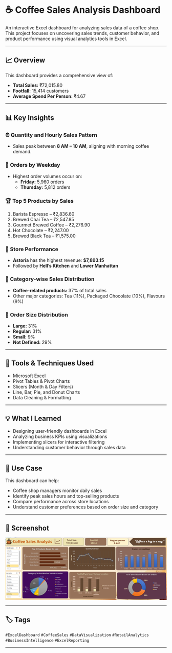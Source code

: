 # ☕ Coffee Sales Analysis Dashboard

An interactive Excel dashboard for analyzing sales data of a coffee shop. This project focuses on uncovering sales trends, customer behavior, and product performance using visual analytics tools in Excel.

---

## 📈 Overview

This dashboard provides a comprehensive view of:

- **Total Sales:** ₹72,015.80  
- **Footfall:** 15,414 customers  
- **Average Spend Per Person:** ₹4.67  

---

## 📊 Key Insights

### ⏰ Quantity and Hourly Sales Pattern
- Sales peak between **8 AM – 10 AM**, aligning with morning coffee demand.

### 📆 Orders by Weekday
- Highest order volumes occur on:
  - **Friday:** 5,960 orders
  - **Thursday:** 5,812 orders

### 🏆 Top 5 Products by Sales
1. Barista Espresso – ₹2,836.60  
2. Brewed Chai Tea – ₹2,547.85  
3. Gourmet Brewed Coffee – ₹2,276.90  
4. Hot Chocolate – ₹2,247.00  
5. Brewed Black Tea – ₹1,575.00  

### 📍 Store Performance
- **Astoria** has the highest revenue: **$7,893.15**
- Followed by **Hell’s Kitchen** and **Lower Manhattan**

### 🍵 Category-wise Sales Distribution
- **Coffee-related products:** 37% of total sales
- Other major categories: Tea (11%), Packaged Chocolate (10%), Flavours (9%)

### 🧾 Order Size Distribution
- **Large:** 31%  
- **Regular:** 31%  
- **Small:** 9%  
- **Not Defined:** 29%  

---

## 🧰 Tools & Techniques Used

- Microsoft Excel  
- Pivot Tables & Pivot Charts  
- Slicers (Month & Day Filters)  
- Line, Bar, Pie, and Donut Charts  
- Data Cleaning & Formatting  

---

## 💡 What I Learned

- Designing user-friendly dashboards in Excel  
- Analyzing business KPIs using visualizations  
- Implementing slicers for interactive filtering  
- Understanding customer behavior through sales data  

---

## 🧾 Use Case

This dashboard can help:
- Coffee shop managers monitor daily sales
- Identify peak sales hours and top-selling products
- Compare performance across store locations
- Understand customer preferences based on order size and category

---

## 📸 Screenshot

![Dashboard Preview](./Screenshot%202025-06-12%20222405.png)

---

## 🏷️ Tags

`#ExcelDashboard` `#CoffeeSales` `#DataVisualization` `#RetailAnalytics` `#BusinessIntelligence` `#ExcelReporting`

---
